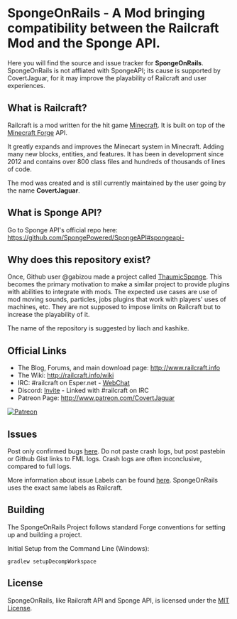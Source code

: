 # SpongeOnRails - A Mod bringing compatibility between the Railcraft Mod and the Sponge API.

Here you will find the source and issue tracker for **SpongeOnRails**.
SpongeOnRails is not affliated with SpongeAPI; its cause is supported by CovertJaguar, for it may improve the playability
of Railcraft and user experiences.

## What is Railcraft?

Railcraft is a mod written for the hit game [Minecraft](https://minecraft.net/). It is built on top of the [Minecraft Forge](https://github.com/MinecraftForge) API.

It greatly expands and improves the Minecart system in Minecraft. Adding many new blocks, entities, and features. It has been in development since 2012 and contains over 800 class files and hundreds of thousands of lines of code.

The mod was created and is still currently maintained by the user going by the name **CovertJaguar**.

## What is Sponge API?

Go to Sponge API's official repo here: https://github.com/SpongePowered/SpongeAPI#spongeapi-

## Why does this repository exist?

Once, Github user @gabizou made a project called [ThaumicSponge](https://github.com/gabizou/ThaumicSponge). This becomes the
primary motivation to make a similar project to provide plugins with abilities to integrate with mods. The expected use cases
are use of mod moving sounds, particles, jobs plugins that work with players' uses of machines, etc. They are not supposed to impose
limits on Railcraft but to increase the playability of it.

The name of the repository is suggested by liach and kashike.

## Official Links

* The Blog, Forums, and main download page: http://www.railcraft.info
* The Wiki: http://railcraft.info/wiki
* IRC: #railcraft on Esper.net - [WebChat](http://webchat.esper.net/?nick=RailcraftGithub...&channels=railcraft&prompt=1)
* Discord: [Invite](https://discord.gg/Wr9zxmP) - Linked with #railcraft on IRC
* Patreon Page: http://www.patreon.com/CovertJaguar

<a href="http://www.patreon.com/CovertJaguar"> ![Patreon](http://www.railcraft.info/wp-content/uploads/2014/05/Patreon.png)</a>

## Issues

Post only confirmed bugs [here](https://github.com/Railcraft/SpongeOnRails/issues). Do not paste crash logs, but post pastebin or Github Gist links to FML logs. Crash logs are often inconclusive, compared to full logs.

More information about issue Labels can be found [here](https://github.com/CovertJaguar/Railcraft/wiki/Issue-Labels). SpongeOnRails uses 
the exact same labels as Railcraft.

## Building

The SpongeOnRails Project follows standard Forge conventions for setting up and building a project.

Initial Setup from the Command Line (Windows):
```
gradlew setupDecompWorkspace
```

## License

SpongeOnRails, like Railcraft API and Sponge API, is licensed under the [MIT License](https://www.tldrlegal.com/license/mit-license).

